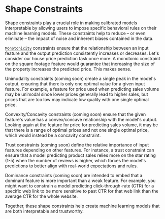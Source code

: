 # Shape Constraints

Shape constraints play a crucial role in making calibrated models interpretable by allowing users to impose specific behavioral rules on their machine learning models. These constraints help to reduce – or even eliminate – the impact of noise and inherent biases contained in the data.

[`Monotonicity`](../api/enums.md#pytorch_lattice.enums.Monotonicity) constraints ensure that the relationship between an input feature and the output prediction consistently increases or decreases. Let's consider our house price prediction task once more. A monotonic constraint on the square footage feature would guarantee that increasing the size of the property increases the predicted price. This makes sense.

Unimodality constraints (coming soon) create a single peak in the model's output, ensuring that there is only one optimal value for a given input feature. For example, a feature for price used when predicting sales volume may be unimodal since lower prices generally lead to higher sales, but prices that are too low may indicate low quality with one single optimal price.

Convexity/Concavity constraints (coming soon) ensure that the given feature's value has a convex/concave relationship with the model's output. Looking again at the feature for price for predicting sales volume, it may be that there is a range of optimal prices and not one single optimal price, which would instead be a concavity constraint.

Trust constraints (coming soon) define the relative importance of input features depending on other features. For instance, a trust constraint can ensure that a model predicting product sales relies more on the star rating (1-5) when the number of reviews is higher, which forces the model's predictions to better align with real-world expectations and rules.

Dominance constraints (coming soon) are intended to embed that a dominant feature is more important than a weak feature. For example, you might want to constrain a model predicting click-through-rate (CTR) for a specific web link to be more sensitive to past CTR for that web link than the average CTR for the whole website.

Together, these shape constraints help create machine learning models that are both interpretable and trustworthy.
